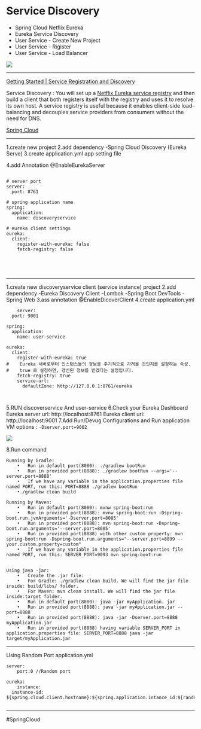 # Service Discovery
- Spring Cloud Netflix Eureka
- Eureka Service Discovery
- User Service -  Create New Project
- User Service - Rigister
- User Service - Load Balancer


![](Service%20Discovery/bear_sketch@2x.png)

- - - -
[Getting Started | Service Registration and Discovery](https://spring.io/guides/gs/service-registration-and-discovery/)

Service Discovery :
You will set up a  [Netflix Eureka service registry](https://github.com/spring-cloud/spring-cloud-netflix)  and then build a client that both registers itself with the registry and uses it to resolve its own host. A service registry is useful because it enables client-side load-balancing and decouples service providers from consumers without the need for DNS.


[Spring Cloud](https://spring.io/projects/spring-cloud)

- - - -
1.create new project
2.add dependency
	-Spring Cloud Discovery (Eureka Serve)
3.create application.yml  app setting file

4.add Annotation @EnableEurekaServer
```

# server port
server:
  port: 8761

# spring application name
spring:
  application:
    name: discoveryservice

# eureka client settings
eureka:
  client:
    register-with-eureka: false
    fetch-registry: false





```
- - - -
1.create new discoveryservice client  (service instance) project
2.add dependency
	-Eureka Discovery Client
	-Lombok
	-Spring Boot DevTools
	-Spring Web
3.ass annotation @EnableDicoverClient
4.create application.yml 
```
	server:
  port: 9001

spring:
  application:
    name: user-service

eureka:
  client:
    register-with-eureka: true
#    Eureka 서버로부터 인스턴스들의 정보를 주기적으로 가져올 것인지를 설정하는 속성.
#    true 로 설정하면, 갱신된 정보를 받겠다는 설정입니다.
    fetch-registry: true
    service-url:
      defaultZone: http://127.0.0.1:8761/eureka



```
		
5.RUN discoverservice And user-service
6.Check your Eureka Dashboard  
 	Eureka server url: http://localhost:8761
 	Eureka client url: http://localhost:9001
7.Add Run/Devug Configurations and Run application
	VM options : 	`-Dserver.port=9002 `

![](Service%20Discovery/%E1%84%89%E1%85%B3%E1%84%8F%E1%85%B3%E1%84%85%E1%85%B5%E1%86%AB%E1%84%89%E1%85%A3%E1%86%BA%202022-08-11%20%E1%84%8B%E1%85%A9%E1%84%92%E1%85%AE%204.59.49.png)

8.Run command
```
Running by Gradle:
	•	Run in default port(8080): ./gradlew bootRun
	•	Run in provided port(8888): ./gradlew bootRun --args='--server.port=8888'
	•	If we have any variable in the application.properties file named PORT, run this: PORT=8888 ./gradlew bootRun
	•./gradlew clean build

Running by Maven:
	•	Run in default port(8080): mvnw spring-boot:run
	•	Run in provided port(8888): mvnw spring-boot:run -Dspring-boot.run.jvmArguments='-Dserver.port=8085'
	•	Run in provided port(8888): mvn spring-boot:run -Dspring-boot.run.arguments='--server.port=8085'
	•	Run in provided port(8888) with other custom property: mvn spring-boot:run -Dspring-boot.run.arguments="--server.port=8899 --your.custom.property=custom"
	•	If we have any variable in the application.properties file named PORT, run this: SERVER_PORT=9093 mvn spring-boot:run


Using java -jar:
	•	Create the .jar file:
	•	For Gradle: ./gradlew clean build. We will find the jar file inside: build/libs/ folder.
	•	For Maven: mvn clean install. We will find the jar file inside:target folder.
	•	Run in default port(8080): java -jar myApplication. jar
	•	Run in provided port(8888): java -jar myApplication.jar --port=8888
	•	Run in provided port(8888): java -jar -Dserver.port=8888  myApplication.jar
	•	Run in provided port(8888) having variable SERVER_PORT in application.properties file: SERVER_PORT=8888 java -jar target/myApplication.jar

```

- - - -
Using Random Port
application.yml 
```
server: 
	port:0 //Random port

eureka: 
	instance:
  instance-id: ${spring.cloud.client.hostname}:${spring.application.intance_id:${random.value}}


```


- - - -




#SpringCloud
